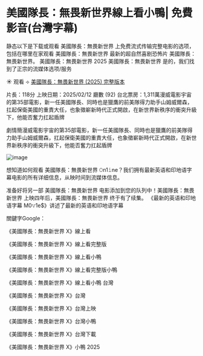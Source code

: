 # 美國隊長：無畏新世界線上看小鴨| 免費影音(台灣字幕)

静态以下是下载或观看 美國隊長：無畏新世界 上免费流式传输完整电影的选项，包括在哪里在家观看 美國隊長：無畏新世界 最新的超自然喜剧恐怖片 美國隊長：無畏新世界。 美國隊長：無畏新世界 2025 美國隊長：無畏新世界 是的，我们找到了正宗的流媒体选项/服务

☀ 观看 ⟢ [美國隊長：無畏新世界 (2025) 完整版本](https://t.co/2aoB81IjPg)

片長：118分 上映日期：2025/02/12 廳數 (92) 台北票房：1,311萬漫威電影宇宙的第35部電影，新一任美國隊長、同時也是獵鷹的前美隊得力助手山姆威爾森，扛起保衛美國的重責大任，也象徵嶄新時代正式開啟，在新世界新秩序的衝突升級下，他能否奮力扛起盾牌

劇情簡漫威電影宇宙的第35部電影，新一任美國隊長、同時也是獵鷹的前美隊得力助手山姆威爾森，扛起保衛美國的重責大任，也象徵嶄新時代正式開啟，在新世界新秩序的衝突升級下，他能否奮力扛起盾牌

![image](https://github.com/user-attachments/assets/25119b41-3562-471b-8630-25df4148c793)

想知道如何观看 美國隊長：無畏新世界 𝙾n1𝚒ne？我们拥有最新英语和印地语字幕电影的所有详细信息，从映时间到流媒体信息。

准备好将另一部 美國隊長：無畏新世界 电影添加到您的队列中！美國隊長：無畏新世界 上映四年后，美國隊長：無畏新世界 终于有了续集。 《最新的英语和印地语字幕 M0𝚟1e$》讲述了最新的英语和印地语字幕

關鍵字Google：

《美國隊長：無畏新世界 X》線上看

《美國隊長：無畏新世界 X》線上看完整版

《美國隊長：無畏新世界 X》線上看小鴨

《美國隊長：無畏新世界 X》線上看完整版小鴨

《美國隊長：無畏新世界 X》線上看小鴨 台灣

《美國隊長：無畏新世界 X》台灣

《美國隊長：無畏新世界 X》台灣上映

《美國隊長：無畏新世界 X》台灣小鴨

《美國隊長：無畏新世界 X》台灣下載

《美國隊長：無畏新世界 X》小鴨 2025
